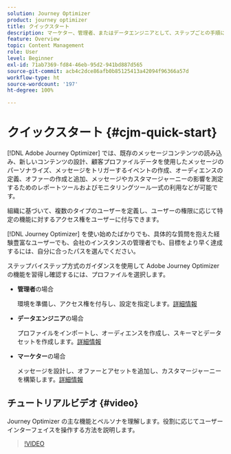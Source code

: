 ```yaml
---
solution: Journey Optimizer
product: journey optimizer
title: クイックスタート
description: マーケター、管理者、またはデータエンジニアとして、ステップごとの手順に従って Adobe Journey Optimizer の機能を学習および確認します.
feature: Overview
topic: Content Management
role: User
level: Beginner
exl-id: 71ab7369-fd84-46eb-95d2-941bd887d565
source-git-commit: acb4c2dce86afb0b85125413a42094f96366a57d
workflow-type: ht
source-wordcount: '197'
ht-degree: 100%

---
```


# クイックスタート {#cjm-quick-start}

[!DNL Adobe Journey Optimizer] では、既存のメッセージコンテンツの読み込み、新しいコンテンツの設計、顧客プロファイルデータを使用したメッセージのパーソナライズ、メッセージをトリガーするイベントの作成、オーディエンスの定義、オファーの作成と追加、メッセージやカスタマージャーニーの影響を測定するためのレポートツールおよびモニタリングツール一式の利用などが可能です。

組織に基づいて、複数のタイプのユーザーを定義し、ユーザーの権限に応じて特定の機能に対するアクセス権をユーザーに付与できます。

[!DNL Journey Optimizer] を使い始めたばかりでも、具体的な質問を抱えた経験豊富なユーザーでも、会社のインスタンスの管理者でも、目標をより早く達成するには、自分に合ったパスを選んでください。

ステップバイステップ方式のガイダンスを使用して Adobe Journey Optimizer の機能を習得し確認するには、プロファイルを選択します。

* **管理者**&#x200B;の場合

  環境を準備し、アクセス権を付与し、設定を指定します。[詳細情報](path/administrator.md)

* **データエンジニア**&#x200B;の場合

  プロファイルをインポートし、オーディエンスを作成し、スキーマとデータセットを作成します。[詳細情報](path/data-engineer.md)

* **マーケター**&#x200B;の場合

  メッセージを設計し、オファーとアセットを追加し、カスタマージャーニーを構築します。[詳細情報](path/marketer.md)

## チュートリアルビデオ {#video}

Journey Optimizer の主な機能とペルソナを理解します。役割に応じてユーザーインターフェイスを操作する方法を説明します。

>[!VIDEO](https://video.tv.adobe.com/v/3424995?quality=12)
